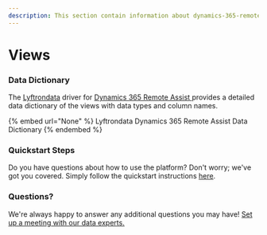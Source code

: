 ```yaml
---
description: This section contain information about dynamics-365-remote-assist connector views information
---
```


# Views

### Data Dictionary

The [Lyftrondata](https://www.lyftrondata.com/) driver for [Dynamics 365 Remote Assist](None/)[ ](https://www.lyftrondata.com/integration/dynamics-365-remote-assist/)provides a detailed data dictionary of the views with data types and column names.

{% embed url="None" %}
Lyftrondata Dynamics 365 Remote Assist Data Dictionary
{% endembed %}

### Quickstart Steps

Do you have questions about how to use the platform? Don't worry; we've got you covered. Simply follow the quickstart instructions [here](../README.md).

### Questions? <a href="#questions" id="questions"></a>

We're always happy to answer any additional questions you may have! [Set up a meeting with our data experts.](https://www.lyftrondata.com/book-a-meeting/)


